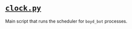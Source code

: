 # [`clock.py`](https://github.com/ineshbose/boyd_bot_messenger/blob/master/clock.py)

Main script that runs the scheduler for `boyd_bot` processes.